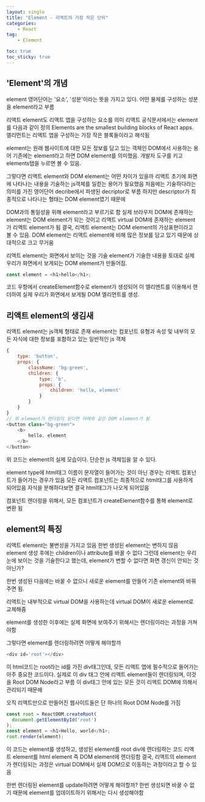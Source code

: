 ```yaml
---
layout: single
title: "Element - 리액트의 가장 작은 단위"
categories:
    - React
tag: 
    - Element

toc: true
toc_sticky: true
---
```


'Element'의 개념
---

element 영어단어는 '요소', '성분'이라는 뜻을 가지고 있다.
어떤 물체를 구성하는 성분을 element라고 부름

리액트 element도 리액트 앱을 구성하는 요소를 의미
리액트 공식문서에서는 element를 다음과 같이 정의
Elements are the smallest building blocks of React apps.
엘리먼트는 리액트 앱을 구성하는 가장 작은 블록들이라고 해석됨

element는 원래 웹사이트에 대한 모든 정보를 담고 있는 객체인 DOM에서 사용하는 용어
기존에는 element라고 하면 DOM element를 의미했음.
개발자 도구를 키고 elements탭을 누르면 볼 수 있음.

그렇다면 리액트 element와 DOM element는 어떤 차이가 있을까
리액트 초기에 화면에 나타나는 내용을 기술하는 js객체를 일컫는 용어가 필요했음
처음에는 기술하다라는 의미를 가진 영어단어 decribe에서 파생된 decriptor로 부름 
하지만 descriptor가 최종적으로 나타나는 형태는 DOM element였기 때문에

DOM과의 통일성을 위해 element라고 부르기로 함
실제 브라우저 DOM에 존재하는 element는 DOM element가 되는 것이고
리액트 virtual DOM에 존재하는 element가 리액트 element가 됨
결국, 리액트 element는 DOM element의 가상표현이라고 볼 수 있음.
DOM element는 리액트 element에 비해 많은 정보를 담고 있기 때문에 상대적으로 크고 무거움

리액트 element는 화면에서 보이는 것을 기술
element가 기술한 내용을 토대로 실제 우리가 화면에서 보게되는 DOM element가 만들어짐.

```js
const element = <h1>hello</h1>;
```
코드 우항에서 createElement함수로 element가 생성되어 
이 엘리멘트를 이용해서 랜더하여 실제 우리가 화면에서 보게될 DOM 엘리먼트를 생성.

리액트 element의 생김새
---

리액트 element는 js객체 형태로 존재
element는 컴포넌트 유형과 속성 및 내부의 모든 자식에 대한 정보를 포함하고 있는 일반적인 js 객체
```js
{
    type: 'button',
    props: {
        className: 'bg-green',
        children: {
            type: 'b',
            props: {
                children: 'hello, element'
            }
        }
    }
}
// 위 element가 렌더링이 된다면 아래와 같은 DOM element가 됨
<button class="bg-green">
    <b>
        hello, element
    </b>
</button>
```
위 코드는 element의 실제 모습이다.
단순한 js 객체임을 알 수 있다.

element type에 html태그 이름이 문자열이 들어가는 것이 아닌 경우는
리액트 컴포넌트가 들어가는 경우가 있음
모든 리액트 컴포넌트는 최종적으로 html태그를 사용하게 되어있음
자식을 분해하다보면 결국 html태그가 나오게 되어있음

컴포넌트 렌더링을 위해서,
모든 컴포넌트가 createElement함수를 통해 element로 변환 됨

element의 특징
---
리액트 element는 불변성을 가지고 있음
한번 생성된 element는 변하지 않음
element 생성 후에는 children이나 attribute를 바꿀 수 없다
그런데 element는 우리 눈에 보이는 것을 기술한다고 했는데,
element가 변할 수 없다면 화면 갱신이 안되는 것 아닌가? 

한번 생성된 다음에는 바꿀 수 없으니
새로운 element를 만들어 기존 element와 바꿔주면 됨.

리액트는 내부적으로 virtual DOM을 사용하는데
virtual DOM이 새로운 element로 교체해줌

element를 생성한 이후에는 실제 화면에 보여주기 위해서는
렌더링이라는 과정을 거쳐야함

그렇다면 element를 렌더링하려면 어떻게 해야할까
```js
<div id='root'></div>
```
이 html코드는 root라는 id를 가진 div태그인데,
모든 리액트 앱에 필수적으로 들어가는 아주 중요한 코드이다.
실제로 이 div 태그 안에 리액트 element들이 렌더링되며, 이것을 Root DOM Node라고 부름
이 div태그 안에 있는 모든 것이 리액트 DOM에 의해서 관리되기 때문에

오직 리액트만으로 만들어진 웹사이트들은 단 하나의 Root DOM Node를 가짐

```js
const root = ReactDOM.createRoot(
  document.getElementById('root')
);
const element = <h1>Hello, world</h1>;
root.render(element);
```
이 코드는 element를 생성하고, 생성된 element를 root div에 렌더링하는 코드
리액트 element를 html element 즉 DOM element에 렌더링함
결국, 리액트의 element가 렌더링되는 과정은 virtual DOM에서 실제 DOM으로 이동하는 과정이라고 할 수 있음

한번 렌더링된 element를 update하려면 어떻게 해야할까?
한번 생성되면 바꿀 수 없기 때문에 element를 업데이트하기 위해서는 다시 생성해야함
